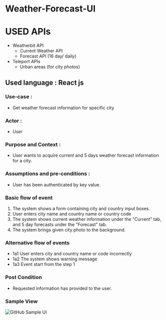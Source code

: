 # Weather-Forecast-UI
# USED APIs 
 * Weatherbit API
   * Current Weather API
   * Forecast API (16 day/ daily)
 * Teleport APIs
   * Urban areas (for city photos)
## Used language : React js
### Use-case : 
  * Get weather forecast information for specific city
### Actor : 
  * User
### Purpose and Context : 
  * User wants to acquire current and 5 days weather forecast information for a city.
### Assumptions and pre-conditions : 
  * User has been authenticated by key value.
### Basic flow of event
  1. The system shows a form containing city and country input boxes.
  2. User enters city name and country name or country code
  3. The system shows current weather information under the "Current" tab, and 5 day  forecasts under the "Forecast" tab.
  4. The system brings given city photo to the background.
### Alternative flow of events
  * 1a1 User enters city and country name or code incorrectly
  * 1a2 The system shows warning message
  * 1a3 Event start from the step 1
  
### Post Condition 
  * Requested information has provided to the user.

### Sample View 
![GitHub Sample UI](/Assets/sampleCurrentWeather.PNG)


